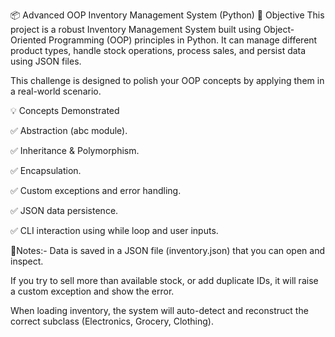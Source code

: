 📦 Advanced OOP Inventory Management System (Python)
🎯 Objective
This project is a robust Inventory Management System built using Object-Oriented Programming (OOP) principles in Python.
It can manage different product types, handle stock operations, process sales, and persist data using JSON files.

This challenge is designed to polish your OOP concepts by applying them in a real-world scenario.


💡 Concepts Demonstrated

✅ Abstraction (abc module).

✅ Inheritance & Polymorphism.

✅ Encapsulation.

✅ Custom exceptions and error handling.

✅ JSON data persistence.

✅ CLI interaction using while loop and user inputs.

📝Notes:-
Data is saved in a JSON file (inventory.json) that you can open and inspect.

If you try to sell more than available stock, or add duplicate IDs, it will raise a custom exception and show the error.

When loading inventory, the system will auto-detect and reconstruct the correct subclass (Electronics, Grocery, Clothing).
